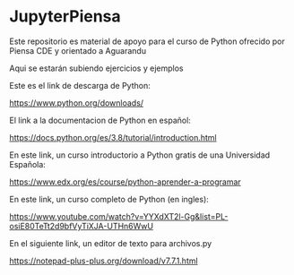# JupyterPiensa
Este repositorio es material de apoyo para el curso de Python ofrecido por Piensa CDE y orientado a Aguarandu

Aqui se estarán subiendo ejercicios y ejemplos

Este es el link de descarga de Python:

https://www.python.org/downloads/

El link a la documentacion de Python en español:

https://docs.python.org/es/3.8/tutorial/introduction.html

En este link, un curso introductorio a Python gratis de una Universidad Española:

https://www.edx.org/es/course/python-aprender-a-programar

En este link, un curso completo de Python (en ingles):

https://www.youtube.com/watch?v=YYXdXT2l-Gg&list=PL-osiE80TeTt2d9bfVyTiXJA-UTHn6WwU

En el siguiente link, un editor de texto para archivos.py

https://notepad-plus-plus.org/download/v7.7.1.html
